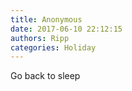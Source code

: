 ```yaml
---
title: Anonymous
date: 2017-06-10 22:12:15
authors: Ripp
categories: Holiday
---
```


 Go back to sleep